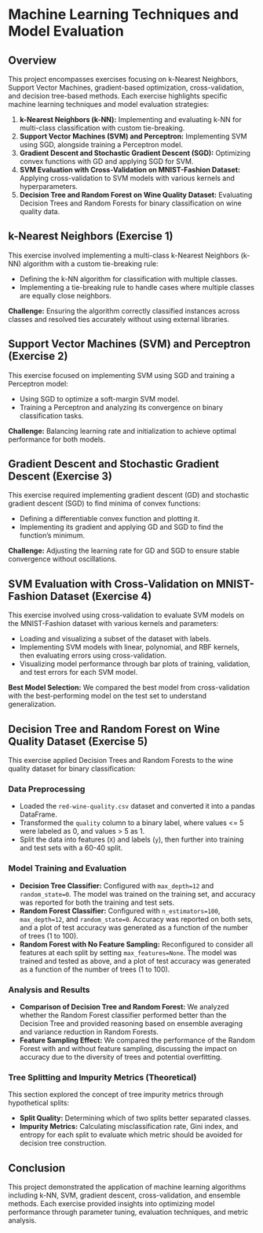 <!DOCTYPE html>
<html lang="en">
<head>
    <meta charset="UTF-8">
    <meta name="viewport" content="width=device-width, initial-scale=1.0">
</head>
<body>

<h1>Machine Learning Techniques and Model Evaluation</h1>

<h2>Overview</h2>
<p>This project encompasses exercises focusing on k-Nearest Neighbors, Support Vector Machines, gradient-based optimization, cross-validation, and decision tree-based methods. Each exercise highlights specific machine learning techniques and model evaluation strategies:</p>
<ol>
    <li><strong>k-Nearest Neighbors (k-NN):</strong> Implementing and evaluating k-NN for multi-class classification with custom tie-breaking.</li>
    <li><strong>Support Vector Machines (SVM) and Perceptron:</strong> Implementing SVM using SGD, alongside training a Perceptron model.</li>
    <li><strong>Gradient Descent and Stochastic Gradient Descent (SGD):</strong> Optimizing convex functions with GD and applying SGD for SVM.</li>
    <li><strong>SVM Evaluation with Cross-Validation on MNIST-Fashion Dataset:</strong> Applying cross-validation to SVM models with various kernels and hyperparameters.</li>
    <li><strong>Decision Tree and Random Forest on Wine Quality Dataset:</strong> Evaluating Decision Trees and Random Forests for binary classification on wine quality data.</li>
</ol>

<h2>k-Nearest Neighbors (Exercise 1)</h2>
<p>This exercise involved implementing a multi-class k-Nearest Neighbors (k-NN) algorithm with a custom tie-breaking rule:</p>
<ul>
    <li>Defining the k-NN algorithm for classification with multiple classes.</li>
    <li>Implementing a tie-breaking rule to handle cases where multiple classes are equally close neighbors.</li>
</ul>
<p><strong>Challenge:</strong> Ensuring the algorithm correctly classified instances across classes and resolved ties accurately without using external libraries.</p>

<h2>Support Vector Machines (SVM) and Perceptron (Exercise 2)</h2>
<p>This exercise focused on implementing SVM using SGD and training a Perceptron model:</p>
<ul>
    <li>Using SGD to optimize a soft-margin SVM model.</li>
    <li>Training a Perceptron and analyzing its convergence on binary classification tasks.</li>
</ul>
<p><strong>Challenge:</strong> Balancing learning rate and initialization to achieve optimal performance for both models.</p>

<h2>Gradient Descent and Stochastic Gradient Descent (Exercise 3)</h2>
<p>This exercise required implementing gradient descent (GD) and stochastic gradient descent (SGD) to find minima of convex functions:</p>
<ul>
    <li>Defining a differentiable convex function and plotting it.</li>
    <li>Implementing its gradient and applying GD and SGD to find the function’s minimum.</li>
</ul>
<p><strong>Challenge:</strong> Adjusting the learning rate for GD and SGD to ensure stable convergence without oscillations.</p>

<h2>SVM Evaluation with Cross-Validation on MNIST-Fashion Dataset (Exercise 4)</h2>
<p>This exercise involved using cross-validation to evaluate SVM models on the MNIST-Fashion dataset with various kernels and parameters:</p>
<ul>
    <li>Loading and visualizing a subset of the dataset with labels.</li>
    <li>Implementing SVM models with linear, polynomial, and RBF kernels, then evaluating errors using cross-validation.</li>
    <li>Visualizing model performance through bar plots of training, validation, and test errors for each SVM model.</li>
</ul>
<p><strong>Best Model Selection:</strong> We compared the best model from cross-validation with the best-performing model on the test set to understand generalization.</p>

<h2>Decision Tree and Random Forest on Wine Quality Dataset (Exercise 5)</h2>
<p>This exercise applied Decision Trees and Random Forests to the wine quality dataset for binary classification:</p>

<h3>Data Preprocessing</h3>
<ul>
    <li>Loaded the <code>red-wine-quality.csv</code> dataset and converted it into a pandas DataFrame.</li>
    <li>Transformed the <code>quality</code> column to a binary label, where values &lt;= 5 were labeled as 0, and values &gt; 5 as 1.</li>
    <li>Split the data into features (<code>X</code>) and labels (<code>y</code>), then further into training and test sets with a 60-40 split.</li>
</ul>

<h3>Model Training and Evaluation</h3>
<ul>
    <li><strong>Decision Tree Classifier:</strong> Configured with <code>max_depth=12</code> and <code>random_state=0</code>. The model was trained on the training set, and accuracy was reported for both the training and test sets.</li>
    <li><strong>Random Forest Classifier:</strong> Configured with <code>n_estimators=100</code>, <code>max_depth=12</code>, and <code>random_state=0</code>. Accuracy was reported on both sets, and a plot of test accuracy was generated as a function of the number of trees (1 to 100).</li>
    <li><strong>Random Forest with No Feature Sampling:</strong> Reconfigured to consider all features at each split by setting <code>max_features=None</code>. The model was trained and tested as above, and a plot of test accuracy was generated as a function of the number of trees (1 to 100).</li>
</ul>

<h3>Analysis and Results</h3>
<ul>
    <li><strong>Comparison of Decision Tree and Random Forest:</strong> We analyzed whether the Random Forest classifier performed better than the Decision Tree and provided reasoning based on ensemble averaging and variance reduction in Random Forests.</li>
    <li><strong>Feature Sampling Effect:</strong> We compared the performance of the Random Forest with and without feature sampling, discussing the impact on accuracy due to the diversity of trees and potential overfitting.</li>
</ul>

<h3>Tree Splitting and Impurity Metrics (Theoretical)</h3>
<p>This section explored the concept of tree impurity metrics through hypothetical splits:</p>
<ul>
    <li><strong>Split Quality:</strong> Determining which of two splits better separated classes.</li>
    <li><strong>Impurity Metrics:</strong> Calculating misclassification rate, Gini index, and entropy for each split to evaluate which metric should be avoided for decision tree construction.</li>
</ul>

<h2>Conclusion</h2>
<p>This project demonstrated the application of machine learning algorithms including k-NN, SVM, gradient descent, cross-validation, and ensemble methods. Each exercise provided insights into optimizing model performance through parameter tuning, evaluation techniques, and metric analysis.</p>

</body>
</html>
